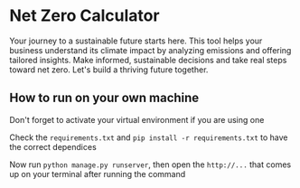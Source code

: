 # Net Zero Calculator
Your journey to a sustainable future starts here. This tool helps your business understand its climate impact by analyzing emissions and offering tailored insights. Make informed, sustainable decisions and take real steps toward net zero. Let's build a thriving future together.

## How to run on your own machine

Don't forget to activate your virtual environment if you are using one

Check the `requirements.txt` and `pip install -r requirements.txt` to have the correct dependices

Now run `python manage.py runserver`, then open the `http://...` that comes up on your terminal after running the command
